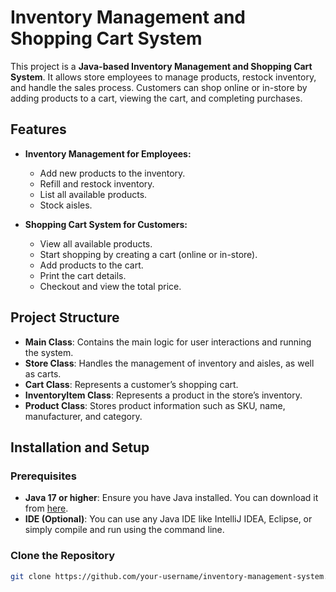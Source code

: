 # Inventory Management and Shopping Cart System

This project is a **Java-based Inventory Management and Shopping Cart System**. It allows store employees to manage products, restock inventory, and handle the sales process. Customers can shop online or in-store by adding products to a cart, viewing the cart, and completing purchases.

## Features

- **Inventory Management for Employees:**
  - Add new products to the inventory.
  - Refill and restock inventory.
  - List all available products.
  - Stock aisles.

- **Shopping Cart System for Customers:**
  - View all available products.
  - Start shopping by creating a cart (online or in-store).
  - Add products to the cart.
  - Print the cart details.
  - Checkout and view the total price.

## Project Structure

- **Main Class**: Contains the main logic for user interactions and running the system.
- **Store Class**: Handles the management of inventory and aisles, as well as carts.
- **Cart Class**: Represents a customer’s shopping cart.
- **InventoryItem Class**: Represents a product in the store’s inventory.
- **Product Class**: Stores product information such as SKU, name, manufacturer, and category.

## Installation and Setup

### Prerequisites

- **Java 17 or higher**: Ensure you have Java installed. You can download it from [here](https://www.oracle.com/java/technologies/javase-downloads.html).
- **IDE (Optional)**: You can use any Java IDE like IntelliJ IDEA, Eclipse, or simply compile and run using the command line.

### Clone the Repository

```bash
git clone https://github.com/your-username/inventory-management-system.git
